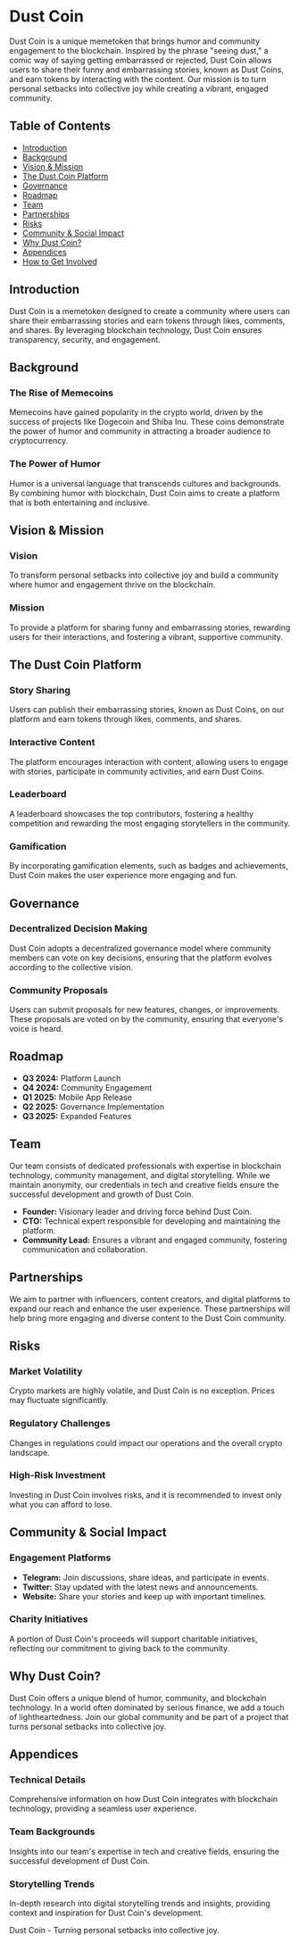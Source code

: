 # Dust Coin

Dust Coin is a unique memetoken that brings humor and community engagement to the blockchain. Inspired by the phrase "seeing dust," a comic way of saying getting embarrassed or rejected, Dust Coin allows users to share their funny and embarrassing stories, known as Dust Coins, and earn tokens by interacting with the content. Our mission is to turn personal setbacks into collective joy while creating a vibrant, engaged community.

## Table of Contents

- [Introduction](#introduction)
- [Background](#background)
- [Vision & Mission](#vision--mission)
- [The Dust Coin Platform](#the-dust-coin-platform)
- [Governance](#governance)
- [Roadmap](#roadmap)
- [Team](#team)
- [Partnerships](#partnerships)
- [Risks](#risks)
- [Community & Social Impact](#community--social-impact)
- [Why Dust Coin?](#why-dust-coin)
- [Appendices](#appendices)
- [How to Get Involved](#how-to-get-involved)

## Introduction

Dust Coin is a memetoken designed to create a community where users can share their embarrassing stories and earn tokens through likes, comments, and shares. By leveraging blockchain technology, Dust Coin ensures transparency, security, and engagement.

## Background

### The Rise of Memecoins

Memecoins have gained popularity in the crypto world, driven by the success of projects like Dogecoin and Shiba Inu. These coins demonstrate the power of humor and community in attracting a broader audience to cryptocurrency.

### The Power of Humor

Humor is a universal language that transcends cultures and backgrounds. By combining humor with blockchain, Dust Coin aims to create a platform that is both entertaining and inclusive.

## Vision & Mission

### Vision

To transform personal setbacks into collective joy and build a community where humor and engagement thrive on the blockchain.

### Mission

To provide a platform for sharing funny and embarrassing stories, rewarding users for their interactions, and fostering a vibrant, supportive community.

## The Dust Coin Platform

### Story Sharing

Users can publish their embarrassing stories, known as Dust Coins, on our platform and earn tokens through likes, comments, and shares.

### Interactive Content

The platform encourages interaction with content, allowing users to engage with stories, participate in community activities, and earn Dust Coins.

### Leaderboard

A leaderboard showcases the top contributors, fostering a healthy competition and rewarding the most engaging storytellers in the community.

### Gamification

By incorporating gamification elements, such as badges and achievements, Dust Coin makes the user experience more engaging and fun.

## Governance

### Decentralized Decision Making

Dust Coin adopts a decentralized governance model where community members can vote on key decisions, ensuring that the platform evolves according to the collective vision.

### Community Proposals

Users can submit proposals for new features, changes, or improvements. These proposals are voted on by the community, ensuring that everyone's voice is heard.

## Roadmap

- **Q3 2024:** Platform Launch
- **Q4 2024:** Community Engagement
- **Q1 2025:** Mobile App Release
- **Q2 2025:** Governance Implementation
- **Q3 2025:** Expanded Features

## Team

Our team consists of dedicated professionals with expertise in blockchain technology, community management, and digital storytelling. While we maintain anonymity, our credentials in tech and creative fields ensure the successful development and growth of Dust Coin.

- **Founder:** Visionary leader and driving force behind Dust Coin.
- **CTO:** Technical expert responsible for developing and maintaining the platform.
- **Community Lead:** Ensures a vibrant and engaged community, fostering communication and collaboration.

## Partnerships

We aim to partner with influencers, content creators, and digital platforms to expand our reach and enhance the user experience. These partnerships will help bring more engaging and diverse content to the Dust Coin community.

## Risks

### Market Volatility

Crypto markets are highly volatile, and Dust Coin is no exception. Prices may fluctuate significantly.

### Regulatory Challenges

Changes in regulations could impact our operations and the overall crypto landscape.

### High-Risk Investment

Investing in Dust Coin involves risks, and it is recommended to invest only what you can afford to lose.

## Community & Social Impact

### Engagement Platforms

- **Telegram:** Join discussions, share ideas, and participate in events.
- **Twitter:** Stay updated with the latest news and announcements.
- **Website:** Share your stories and keep up with important timelines.

### Charity Initiatives

A portion of Dust Coin's proceeds will support charitable initiatives, reflecting our commitment to giving back to the community.

## Why Dust Coin?

Dust Coin offers a unique blend of humor, community, and blockchain technology. In a world often dominated by serious finance, we add a touch of lightheartedness. Join our global community and be part of a project that turns personal setbacks into collective joy.

## Appendices

### Technical Details

Comprehensive information on how Dust Coin integrates with blockchain technology, providing a seamless user experience.

### Team Backgrounds

Insights into our team's expertise in tech and creative fields, ensuring the successful development of Dust Coin.

### Storytelling Trends

In-depth research into digital storytelling trends and insights, providing context and inspiration for Dust Coin's development.



Dust Coin - Turning personal setbacks into collective joy.
